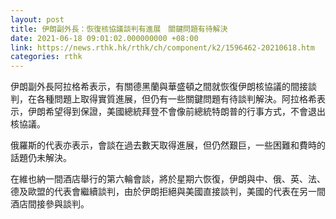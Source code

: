 ```yaml
---
layout: post
title: 伊朗副外長：恢復核協議談判有進展　關鍵問題有待解決
date: 2021-06-18 09:01:02.000000000 +08:00
link: https://news.rthk.hk/rthk/ch/component/k2/1596462-20210618.htm
categories: rthk
---
```


伊朗副外長阿拉格希表示，有關德黑蘭與華盛頓之間就恢復伊朗核協議的間接談判，在各種問題上取得實質進展，但仍有一些關鍵問題有待談判解決。阿拉格希表示，伊朗希望得到保證，美國總統拜登不會像前總統特朗普的行事方式，不會退出核協議。

俄羅斯的代表亦表示，會談在過去數天取得進展，但仍然艱巨，一些困難和費時的話題仍未解決。

在維也納一間酒店舉行的第六輪會談，將於星期六恢復，伊朗與中、俄、英、法、德及歐盟的代表會繼續談判，由於伊朗拒絕與美國直接談判，美國的代表在另一間酒店間接參與談判。
